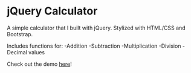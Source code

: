 # jQuery Calculator

A simple calculator that I built with jQuery. Stylized with HTML/CSS and Bootstrap.

Includes functions for:
-Addition
-Subtraction
-Multiplication
-Division
-Decimal values 

Check out the demo [here]!

[here]:https://codepen.io/ibrahim0814/full/GvVQKo/
